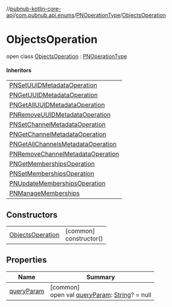 //[pubnub-kotlin-core-api](../../../../index.md)/[com.pubnub.api.enums](../../index.md)/[PNOperationType](../index.md)/[ObjectsOperation](index.md)

# ObjectsOperation

open class [ObjectsOperation](index.md) : [PNOperationType](../index.md)

#### Inheritors

| |
|---|
| [PNSetUUIDMetadataOperation](../-p-n-set-u-u-i-d-metadata-operation/index.md) |
| [PNGetUUIDMetadataOperation](../-p-n-get-u-u-i-d-metadata-operation/index.md) |
| [PNGetAllUUIDMetadataOperation](../-p-n-get-all-u-u-i-d-metadata-operation/index.md) |
| [PNRemoveUUIDMetadataOperation](../-p-n-remove-u-u-i-d-metadata-operation/index.md) |
| [PNSetChannelMetadataOperation](../-p-n-set-channel-metadata-operation/index.md) |
| [PNGetChannelMetadataOperation](../-p-n-get-channel-metadata-operation/index.md) |
| [PNGetAllChannelsMetadataOperation](../-p-n-get-all-channels-metadata-operation/index.md) |
| [PNRemoveChannelMetadataOperation](../-p-n-remove-channel-metadata-operation/index.md) |
| [PNGetMembershipsOperation](../-p-n-get-memberships-operation/index.md) |
| [PNSetMembershipsOperation](../-p-n-set-memberships-operation/index.md) |
| [PNUpdateMembershipsOperation](../-p-n-update-memberships-operation/index.md) |
| [PNManageMemberships](../-p-n-manage-memberships/index.md) |

## Constructors

| | |
|---|---|
| [ObjectsOperation](-objects-operation.md) | [common]<br>constructor() |

## Properties

| Name | Summary |
|---|---|
| [queryParam](../query-param.md) | [common]<br>open val [queryParam](../query-param.md): [String](https://kotlinlang.org/api/latest/jvm/stdlib/kotlin-stdlib/kotlin/-string/index.html)? = null |
